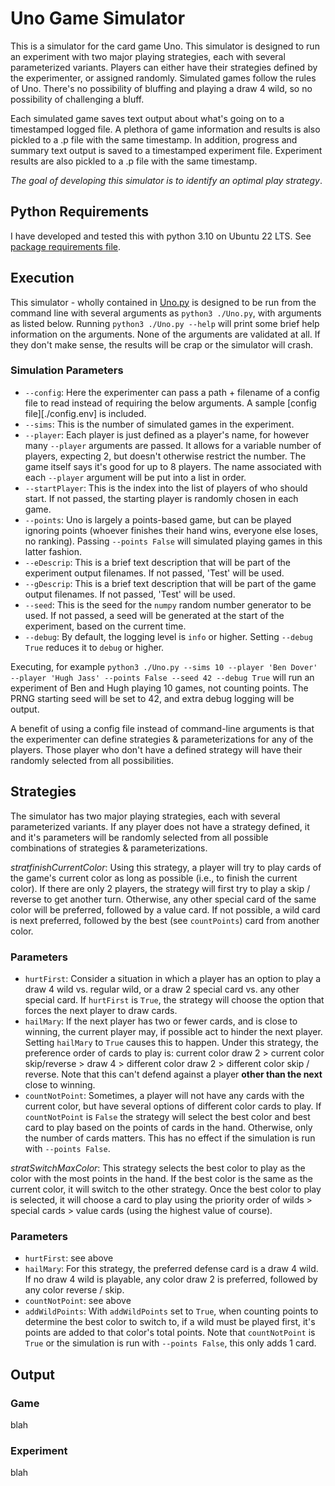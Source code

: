 # Uno Game Simulator
This is a simulator for the card game Uno. This simulator is designed to run an experiment with two major playing strategies, each with several parameterized variants. Players can either have their strategies defined by the experimenter, or assigned randomly. Simulated games follow the rules of Uno. There's no possibility of bluffing and playing a draw 4 wild, so no possibility of challenging a bluff.

Each simulated game saves text output about what's going on to a timestamped logged file. A plethora of game information and results is also pickled to a .p file with the same timestamp. In addition, progress and summary text output is saved to a timestamped experiment file. Experiment results are also pickled to a .p file with the same timestamp.

*The goal of developing this simulator is to identify an optimal play strategy*. 

## Python Requirements
I have developed and tested this with python 3.10 on Ubuntu 22 LTS. See [package requirements file](./requirements.txt).

## Execution
This simulator - wholly contained in [Uno.py](./Uno.py) is designed to be run from the command line with several arguments as `python3 ./Uno.py`, with arguments as listed below. Running `python3 ./Uno.py --help` will print some brief help information on the arguments. None of the arguments are validated at all. If they don't make sense, the results will be crap or the simulator will crash.

### Simulation Parameters
- `--config`: Here the experimenter can pass a path + filename of a config file to read instead of requiring the below arguments. A sample [config file][./config.env] is included.
- `--sims`: This is the number of simulated games in the experiment.
- `--player`: Each player is just defined as a player's name, for however many `--player` arguments are passed. It allows for a variable number of players, expecting 2, but doesn't otherwise restrict the number. The game itself says it's good for up to 8 players. The name associated with each `--player` argument will be put into a list in order.
- `--startPlayer`: This is the index into the list of players of who should start. If not passed, the starting player is randomly chosen in each game.
- `--points`: Uno is largely a points-based game, but can be played ignoring points (whoever finishes their hand wins, everyone else loses, no ranking). Passing `--points False` will simulated playing games in this latter fashion.
- `--eDescrip`: This is a brief text description that will be part of the experiment output filenames. If not passed, 'Test' will be used.
- `--gDescrip`: This is a brief text description that will be part of the game output filenames. If not passed, 'Test' will be used.
- `--seed`: This is the seed for the `numpy` random number generator to be used. If not passed, a seed will be generated at the start of the experiment, based on the current time.
- `--debug`: By default, the logging level is `info` or higher. Setting `--debug True` reduces it to `debug` or higher.

Executing, for example `python3 ./Uno.py --sims 10 --player 'Ben Dover' --player 'Hugh Jass' --points False --seed 42 --debug True` will run an experiment of Ben and Hugh playing 10 games, not counting points. The PRNG starting seed will be set to 42, and extra debug logging will be output.

A benefit of using a config file instead of command-line arguments is that the experimenter can define strategies & parameterizations for any of the players. Those player who don't have a defined strategy will have their randomly selected from all possibilities.

## Strategies
The simulator has two major playing strategies, each with several parameterized variants. If any player does not have a strategy defined, it and it's parameters will be randomly selected from all possible combinations of strategies & parameterizations.

*stratfinishCurrentColor*: Using this strategy, a player will try to play cards of the game's current color as long as possible (i.e., to finish the current color). If there are only 2 players, the strategy will first try to play a skip / reverse to get another turn. Otherwise, any other special card of the same color will be preferred, followed by a value card. If not possible, a wild card is next preferred, followed by the best (see `countPoints`) card from another color.
### Parameters
- `hurtFirst`: Consider a situation in which a player has an option to play a draw 4 wild vs. regular wild, or a draw 2 special card vs. any other special card. If `hurtFirst` is `True`, the strategy will choose the option that forces the next player to draw cards.
- `hailMary`: If the next player has two or fewer cards, and is close to winning, the current player may, if possible act to hinder the next player. Setting `hailMary` to `True` causes this to happen. Under this strategy, the preference order of cards to play is: current color draw 2 > current color skip/reverse > draw 4 > different color draw 2 > different color skip / reverse. Note that this can't defend against a player **other than the next** close to winning.
- `countNotPoint`: Sometimes, a player will not have any cards with the current color, but have several options of different color cards to play. If `countNotPoint` is `False` the strategy will select the best color and best card to play based on the points of cards in the hand. Otherwise, only the number of cards matters. This has no effect if the simulation is run with `--points False`.

*stratSwitchMaxColor*: This strategy selects the best color to play as the color with the most points in the hand. If the best color is the same as the current color, it will switch to the other strategy. Once the best color to play is selected, it will choose a card to play using the priority order of wilds > special cards > value cards (using the highest value of course).
### Parameters
- `hurtFirst`: see above
- `hailMary`: For this strategy, the preferred defense card is a draw 4 wild. If no draw 4 wild is playable, any color draw 2 is preferred, followed by any color reverse / skip. 
- `countNotPoint`: see above
- `addWildPoints`: With `addWildPoints` set to `True`, when counting points to determine the best color to switch to, if a wild must be played first, it's points are added to that color's total points. Note that `countNotPoint` is `True` or the simulation is run with `--points False`, this only adds 1 card.

## Output
### Game
blah

### Experiment
blah